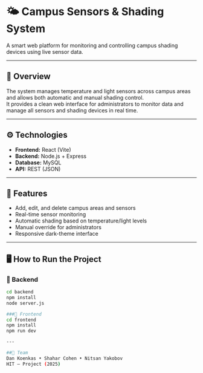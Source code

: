 # 🌤️ Campus Sensors & Shading System

A smart web platform for monitoring and controlling campus shading devices using live sensor data.

---

## 🎯 Overview
The system manages temperature and light sensors across campus areas and allows both automatic and manual shading control.  
It provides a clean web interface for administrators to monitor data and manage all sensors and shading devices in real time.

---

## ⚙️ Technologies
- **Frontend:** React (Vite)
- **Backend:** Node.js + Express
- **Database:** MySQL
- **API:** REST (JSON)

---

## 🧩 Features
- Add, edit, and delete campus areas and sensors  
- Real-time sensor monitoring  
- Automatic shading based on temperature/light levels  
- Manual override for administrators  
- Responsive dark-theme interface

---

## 🖥️ How to Run the Project

### 🔹 Backend
```bash
cd backend
npm install
node server.js

###🔹 Frontend
cd frontend
npm install
npm run dev

---

##👥 Team
Dan Koenkas • Shahar Cohen • Nitsan Yakobov
HIT – Project (2025)
